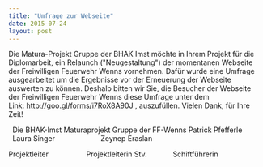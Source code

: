 ```yaml
---
title: "Umfrage zur Webseite"
date: 2015-07-24
layout: post
---
```


Die Matura-Projekt Gruppe der BHAK Imst möchte in Ihrem Projekt für die Diplomarbeit, ein Relaunch ("Neugestaltung") der momentanen Webseite der Freiwilligen Feuerwehr Wenns vornehmen.
Dafür wurde eine Umfrage ausgearbeitet um die Ergebnisse vor der Erneuerung der Webseite auswerten zu können.
Deshalb bitten wir Sie, die Besucher der Webseite der Freiwilligen Feuerwehr Wenns diese Umfrage unter dem Link: http://goo.gl/forms/i7RoX8A90J , auszufüllen.
Vielen Dank, für Ihre Zeit!

 
Die BHAK-Imst Maturaprojekt Gruppe der FF-Wenns
Patrick Pfefferle             Laura Singer                       Zeynep Eraslan

Projektleiter                   Projektleiterin Stv.             Schiftführerin